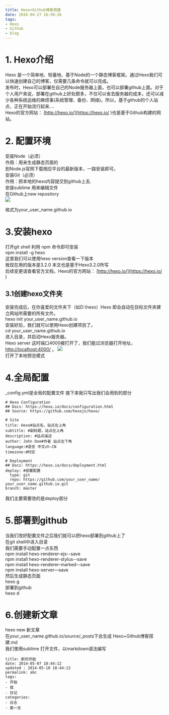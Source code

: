 ```yaml
---
title: Hexo+Github博客搭建
date: 2016-04-27 16:50:26
tags:
- Hexo
- Github
- blog
---
```


# 1. Hexo介绍
Hexo 是一个简单地、轻量地、基于Node的一个静态博客框架。通过Hexo我们可以快速创建自己的博客，仅需要几条命令就可以完成。  
发布时，Hexo可以部署在自己的Node服务器上面，也可以部署github上面。对于个人用户来说，部署在github上好处颇多，不仅可以省去服务器的成本，还可以减少各种系统运维的麻烦事(系统管理、备份、网络)。所以，基于github的个人站点，正在开始流行起来….  
Hexo的官方网站： [http://hexo.io/](https://hexo.io/ )也是基于Github构建的网站。
# 2. 配置环境
安装Node（必须）  
作用：用来生成静态页面的  
到Node.js官网下载相应平台的最新版本，一路安装即可。  
安装Git（必须）  
作用：把本地的hexo内容提交到github上去.  
安装sublime 用来编辑文件  
在Github上new repository   
![](http://7xtgk5.com1.z0.glb.clouddn.com/16-4-27/1924680.jpg)

格式为your_user_name.github.io

# 3.安装hexo
打开git shell 利用 npm 命令即可安装  
npm install -g hexo  
这里我们可以使用hexo version查看一下版本  
我现在用的版本是3.2.0 本文也是基于Hexo3.2.0所写  
后续变更请查看官方文档，Hexo的官方网站： [http://hexo.io/](https://hexo.io/ )  
## 3.1创建hexo文件夹
安装完成后，在你喜爱的文件夹下（如D:\hexo）Hexo 即会自动在目标文件夹建立网站所需要的所有文件。  
hexo init your_user_name.github.io  
安装好后，我们就可以使用Hexo创建项目了。  
cd your_user_name.github.io  
进入目录，并启动Hexo服务器。  
Hexo server
这时端口4000被打开了，我们能过浏览器打开地址，[http://localhost:4000/](http://localhost:4000/ ) 。
![](http://7xtgk5.com1.z0.glb.clouddn.com/16-4-27/28198702.jpg)  
打开了本地预览模式  
# 4.全局配置
_config.yml是全局的配置文件
接下来我只写出我们会用到的部分

	# Hexo Configuration
	## Docs: https://hexo.io/docs/configuration.html
	## Source: https://github.com/hexojs/hexo/

	# Site
	title: Hexo#站点名，站点左上角
	subtitle: #副标题，站点左上角
	description: #站点描述
	author: John Doe#作者 站点左下角
	language:#语言 中文zh-CN
	timezone:#时区

	# Deployment
	## Docs: https://hexo.io/docs/deployment.html
	deploy: #部署配置
	  type: git
	  repo: https://github.com/your_user_name/ your_user_name.github.io.git
	branch: master

我们主要需要改的是deploy部分  
# 5.部署到github
当我们改好配置文件之后我们就可以把hexo部署到github上了  
在git shell中进入目录  
我们需要手动配置一点东西  
npm install hexo-renderer-ejs--save  
npm install hexo-renderer-stylus--save  
npm install hexo-renderer-marked--save  
npm install hexo-server—save  
然后生成静态页面  
hexo g  
部署到github  
hexo d  
# 6.创建新文章
hexo new 新文章  
在your_user_name.github.io/source/_posts下会生成 Hexo+Github博客搭建.md  
我们使用sublime 打开文件，以markdown语法编写

	title: 新的开始
	date: 2014-05-07 18:44:12
	updated	: 2014-05-10 18:44:12
	permalink: abc
	tags:
	- 开始
	- 我
	- 日记
	categories:
	- 日志
	- 第一天

